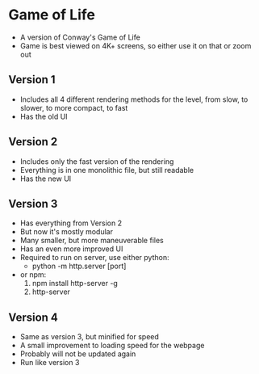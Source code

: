 # Game of Life

- A version of Conway's Game of Life
- Game is best viewed on 4K+ screens, so either use it on that or zoom out


## Version 1

- Includes all 4 different rendering methods for the level, from slow, to slower, to more compact, to fast
- Has the old UI


## Version 2

- Includes only the fast version of the rendering
- Everything is in one monolithic file, but still readable
- Has the new UI


## Version 3

- Has everything from Version 2
- But now it's mostly modular
- Many smaller, but more maneuverable files
- Has an even more improved UI
- Required to run on server, use either python:
  - python -m http.server [port]
- or npm:
  1. npm install http-server -g
  2. http-server 


## Version 4

- Same as version 3, but minified for speed
- A small improvement to loading speed for the webpage
- Probably will not be updated again
- Run like version 3
